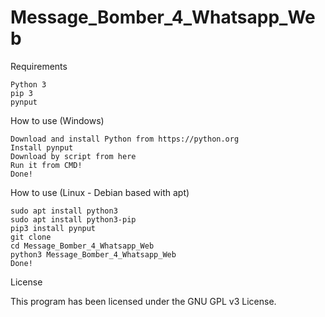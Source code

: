 # Message_Bomber_4_Whatsapp_Web

Requirements

    Python 3
    pip 3
    pynput
    
How to use (Windows)

    Download and install Python from https://python.org
    Install pynput 
    Download by script from here
    Run it from CMD!
    Done!

How to use (Linux - Debian based with apt)

    sudo apt install python3
    sudo apt install python3-pip
    pip3 install pynput
    git clone 
    cd Message_Bomber_4_Whatsapp_Web 
    python3 Message_Bomber_4_Whatsapp_Web
    Done!

License

This program has been licensed under the GNU GPL v3 License.

